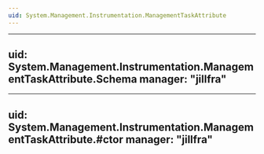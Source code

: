 ```yaml
---
uid: System.Management.Instrumentation.ManagementTaskAttribute
---
```


---
uid: System.Management.Instrumentation.ManagementTaskAttribute.Schema
manager: "jillfra"
---

---
uid: System.Management.Instrumentation.ManagementTaskAttribute.#ctor
manager: "jillfra"
---
